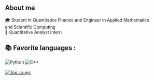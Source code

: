 ## About me

🎓 Student in Quantitative Finance and Engineer in Applied Mathematics and Scientific Computing        
💼 Quantitative Analyst Intern 
## 📚 Favorite languages :
![Python](https://img.shields.io/badge/-Python-E15622?style=for-the-badge&logo=Python&logoColor=white)
![C++](https://img.shields.io/badge/-C++-2C41CB?style=for-the-badge&logo=C%2B%2B&logoColor=white)
<br><br>
[![Top Langs](https://github-readme-stats.vercel.app/api/top-langs/?username=ItoWindsor&langs_count=4)](https://github.com/anuraghazra/github-readme-stats)
<br><br>    

 
